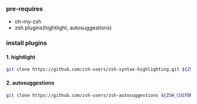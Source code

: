 ### pre-requires 
- oh-my-zsh
- zsh plugins(hightlight, autosuggestions)



### install plugins 
#### 1. hightlight 
``` zsh
git clone https://github.com/zsh-users/zsh-syntax-highlighting.git ${ZSH_CUSTOM:-~/.oh-my-zsh/custom}/plugins/zsh-syntax-highlighting
```

#### 2. autosuggestions 
``` zsh
git clone https://github.com/zsh-users/zsh-autosuggestions ${ZSH_CUSTOM:-~/.oh-my-zsh/custom}/plugins/zsh-autosuggestions


